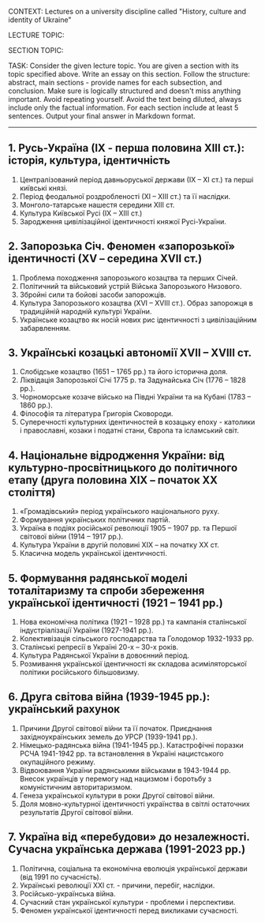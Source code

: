 CONTEXT:
Lectures on a university discipline called "History, culture and identity of Ukraine"

LECTURE TOPIC:

SECTION TOPIC:

TASK:
Consider the given lecture topic. You are given a section with its topic specified above. Write an essay on this section. Follow the structure: abstract, main sections - provide names for each subsection, and conclusion. Make sure is logically structured and doesn't miss anything important. Avoid repeating yourself. Avoid the text being diluted, always include only the factual information. For each section include at least 5 sentences. Output your final answer in Markdown format.

---

## 1. Русь-Україна (ІХ - перша половина ХІІІ ст.): історія, культура, ідентичність

1. Централізований період давньоруської держави (ІХ – ХІ ст.) та перші київські князі.
2. Період феодальної роздробленості (ХІ – ХІІІ ст.) та її наслідки.
3. Монголо-татарське нашестя середини XIII ст.
4. Культура Київської Русі (ІХ – ХІІІ ст.)
5. Зародження цивілізаційної ідентичності княжої Русі-України.

## 2. Запорозька Січ. Феномен «запорозької» ідентичності (ХV – середина ХVІІ ст.)

1. Проблема походження запорозького козацтва та перших Січей.
2. Політичний та військовий устрій Війська Запорозького Низового.
3. Збройні сили та бойові засоби запорожців.
4. Культура Запорозького козацтва (XVI – XVIII ст.). Образ запорожця в традиційній народній культурі України.
5. Українське козацтво як носій нових рис ідентичності з цивілізаційним забарвленням.

## 3. Українські козацькі автономії XVII – XVIIІ ст.

1. Слобідське козацтво (1651 – 1765 рр.) та його історична доля.
2. Ліквідація Запорозької Січі 1775 р. та Задунайська Січ (1776 – 1828 рр.).
3. Чорноморське козаче військо на Півдні України та на Кубані (1783 – 1860 рр.).
4. Філософія та література Григорія Сковороди.
5. Суперечності культурних ідентичностей в козацьку епоху - католики і православні, козаки і податні стани, Європа та ісламський світ.

## 4. Національне відродження України: від культурно-просвітницького до політичного етапу (друга половина ХІХ – початок ХХ століття)

1. «Громадівський» період українського національного руху.
2. Формування українських політичних партій.
3. Україна в подіях російської революції 1905 – 1907 рр. та Першої світової війни (1914 – 1917 рр.).
4. Культура України в другій половині XIX – на початку XX ст.
5. Класична модель української ідентичності.

## 5. Формування радянської моделі тоталітаризму та спроби збереження української ідентичності (1921 – 1941 рр.)

1. Нова економічна політика (1921 – 1928 рр.) та кампанія сталінської індустріалізації України (1927-1941 рр.).
2. Колективізація сільського господарства та Голодомор 1932-1933 рр.
3. Сталінські репресії в Україні 20-х – 30-х років.
4. Культура Радянської України в довоєнний період.
5. Розмивання української ідентичності як складова асиміляторської політики російського більшовизму.

## 6. Друга світова війна (1939-1945 рр.): український рахунок

1. Причини Другої світової війни та її початок. Приєднання західноукраїнських земель до УРСР (1939-1941 рр.).
2. Німецько-радянська війна (1941-1945 рр.). Катастрофічні поразки РСЧА 1941-1942 рр. та встановлення в Україні нацистського окупаційного режиму.
3. Відвоювання України радянськими військами в 1943-1944 рр. Внесок українців у перемогу над нацизмом і боротьбу з комуністичним авторитаризмом.
4. Генеза української культури в роки Другої світової війни.
5. Доля мовно-культурної ідентичності українства в світлі остаточних результатів Другої світової війни.

## 7. Україна від «перебудови» до незалежності. Сучасна українська держава (1991-2023 рр.)

1. Політична, соціальна та економічна еволюція української держави (від 1991 по сучасність).
2. Українські революції ХХІ ст. - причини, перебіг, наслідки.
3. Російсько-українська війна.
4. Сучасний стан української культури - проблеми і перспективи.
5. Феномен української ідентичності перед викликами сучасності.
